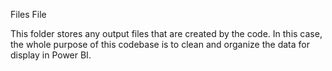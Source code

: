Files File

This folder stores any output files that are created by the code. In this case, the whole purpose of this codebase is to clean and organize the data for display in Power BI. 
